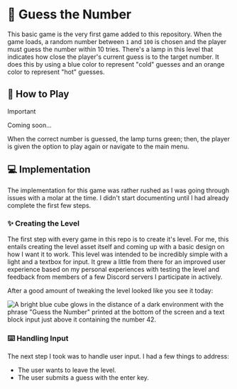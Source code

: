 ﻿# 🔢 Guess the Number

This basic game is the very first game added to this repository. When the game loads, a random number between `1` and `100` is chosen and the player must guess the number within 10 tries. There's a lamp in this level that indicates how close the player's current guess is to the target number. It does this by using a blue color to represent "cold" guesses and an orange color to represent "hot" guesses.

## 📢 How to Play

> [!IMPORTANT]
> Coming soon...

When the correct number is guessed, the lamp turns green; then, the player is given the option to play again or navigate to the main menu.

## 💻 Implementation

The implementation for this game was rather rushed as I was going through issues with a molar at the time. I didn't start documenting until I had already complete the first few steps.

### ✨ Creating the Level

The first step with every game in this repo is to create it's level. For me, this entails creating the level asset itself and coming up with a basic design on how I want it to work. This level was intended to be incredibly simple with a light and a textbox for input. It grew a little from there for an improved user experience based on my personal experiences with testing the level and feedback from members of a few Discord servers I participate in actively.

After a good amount of tweaking the level looked like you see it today:

![A bright blue cube glows in the distance of a dark environment with the phrase "Guess the Number" printed at the bottom of the screen and a text block input just above it containing the number 42.](https://github.com/tacosontitan/sandbox.unreal/assets/65432314/f939fab6-ad5a-49ef-b47b-414a5a4578cc)

### ⌨️ Handling Input

The next step I took was to handle user input. I had a few things to address:

- The user wants to leave the level.
- The user submits a guess with the enter key.
